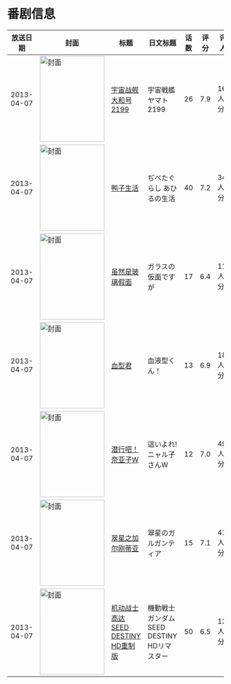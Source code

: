 # 番剧信息

|放送日期|封面|标题|日文标题|话数|评分|评分人数|
|---|---|---|---|---|---|---|
|2013-04-07|<img src="https://lain.bgm.tv/pic/cover/c/4e/b1/54552_3aP51.jpg" alt="封面" style="width:150px;height:200px;object-fit:cover;">|[宇宙战舰大和号2199](https://bangumi.tv/subject/54552)|宇宙戦艦ヤマト2199|26|7.9|1652人评分|
|2013-04-07|<img src="https://lain.bgm.tv/pic/cover/c/8b/15/68591_JClJv.jpg" alt="封面" style="width:150px;height:200px;object-fit:cover;">|[鸭子生活](https://bangumi.tv/subject/68591)|ぢべたぐらし あひるの生活|40|7.2|343人评分|
|2013-04-07|<img src="https://lain.bgm.tv/pic/cover/c/b6/f1/66411_5gRgV.jpg" alt="封面" style="width:150px;height:200px;object-fit:cover;">|[虽然是玻璃假面](https://bangumi.tv/subject/66411)|ガラスの仮面ですが|17|6.4|110人评分|
|2013-04-07|<img src="https://lain.bgm.tv/pic/cover/c/a8/6e/66491_vwRw1.jpg" alt="封面" style="width:150px;height:200px;object-fit:cover;">|[血型君](https://bangumi.tv/subject/66491)|血液型くん！|13|6.9|1810人评分|
|2013-04-07|<img src="https://lain.bgm.tv/pic/cover/c/5a/69/58015_P8711.jpg" alt="封面" style="width:150px;height:200px;object-fit:cover;">|[潜行吧！奈亚子W](https://bangumi.tv/subject/58015)|這いよれ! ニャル子さんW|12|7.0|4950人评分|
|2013-04-07|<img src="https://lain.bgm.tv/pic/cover/c/9d/2b/56091_29nQz.jpg" alt="封面" style="width:150px;height:200px;object-fit:cover;">|[翠星之加尔刚蒂亚](https://bangumi.tv/subject/56091)|翠星のガルガンティア|15|7.1|4167人评分|
|2013-04-07|<img src="https://lain.bgm.tv/pic/cover/c/92/4e/54277_3k11E.jpg" alt="封面" style="width:150px;height:200px;object-fit:cover;">|[机动战士高达SEED DESTINY HD重制版](https://bangumi.tv/subject/54277)|機動戦士ガンダムSEED DESTINY HDリマスター|50|6.5|1397人评分|
